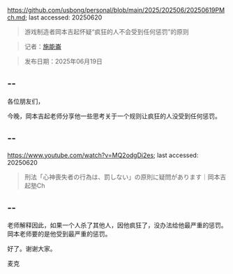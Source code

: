 https://github.com/usbong/personal/blob/main/2025/202506/20250619PMch.md; last accessed: 20250620

> 游戏制造者岡本吉起怀疑“疯狂的人不会受到任何惩罚”的原则

> 记者：[施能崙](https://www.linkedin.com/in/michaelsyson/)

> 发布日期：2025年06月19日

## --

各位朋友们，

今晚，岡本吉起老师分享他一些思考关于一个规则让疯狂的人没受到任何惩罚。

## --

https://www.youtube.com/watch?v=MQ2odgDi2es; last accessed: 20250620

> 刑法「心神喪失者の行為は、罰しない」の原則に疑問があります｜岡本吉起塾Ch

## --

老师解释因此，如果一个人杀了其他人，因他疯狂了，没办法给他最严重的惩罚。岡本老师要的是他受到最严重的惩罚。

好了。谢谢大家。

麦克
